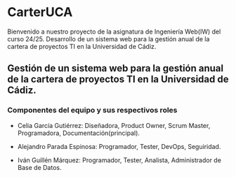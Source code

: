 # CarterUCA

Bienvenido a nuestro proyecto de la asignatura de Ingeniería Web(IW) del curso 24/25. Desarrollo de un sistema web para la gestión anual de la cartera de proyectos TI en la Universidad de Cádiz.


## Gestión de un sistema web para la gestión anual de la cartera de proyectos TI en la Universidad de Cádiz.

### Componentes del equipo y sus respectivos roles

- Celia García Gutiérrez: Diseñadora, Product Owner, Scrum Master, Programadora, Documentación(principal).

- Alejandro Parada Espinosa: Programador, Tester, DevOps, Seguiridad.

- Iván Guillén Márquez: Programador, Tester, Analista, Administrador de Base de Datos.
